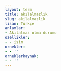 ```yaml
---
layout: term
title: akılalmazlık
slug: akilalmazlik
lisan: Türkçe
anlamlar:
- Akılalmaz olma durumu
ozellikler:
- - isim
ornekler:
- - ''
orneklerkaynak:
- - ''
---
```


